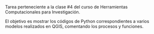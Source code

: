 Tarea perteneciente a la clase #4 del curso de Herramientas Computacionales para Investigación.

El objetivo es mostrar los códigos de Python correspondientes a varios modelos realizados en QGIS, comentando los procesos y funciones. 
